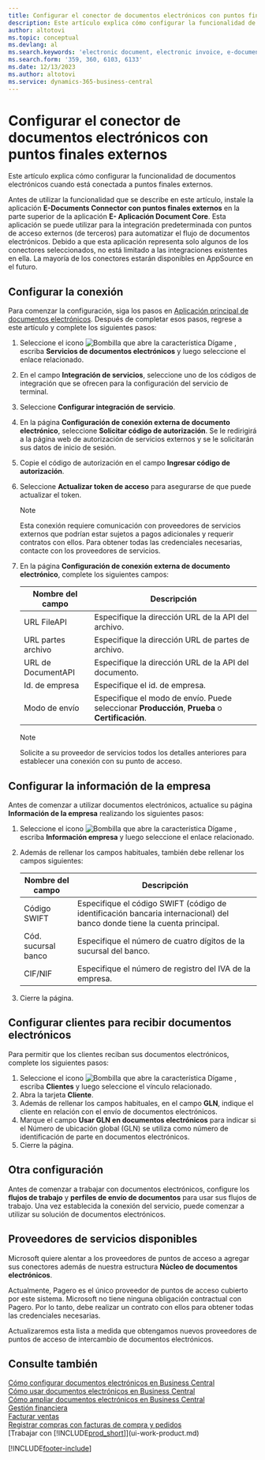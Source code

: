 ```yaml
---
title: Configurar el conector de documentos electrónicos con puntos finales externos
description: Este artículo explica cómo configurar la funcionalidad de documentos electrónicos cuando está conectada a puntos finales externos.
author: altotovi
ms.topic: conceptual
ms.devlang: al
ms.search.keywords: 'electronic document, electronic invoice, e-document, e-invoice, access-point, endpoint'
ms.search.form: '359, 360, 6103, 6133'
ms.date: 12/13/2023
ms.author: altotovi
ms.service: dynamics-365-business-central
---
```


# <a name="set-the-e-documents-connector-with-external-endpoints"></a>Configurar el conector de documentos electrónicos con puntos finales externos

Este artículo explica cómo configurar la funcionalidad de documentos electrónicos cuando está conectada a puntos finales externos.

Antes de utilizar la funcionalidad que se describe en este artículo, instale la aplicación **E-Documents Connector con puntos finales externos** en la parte superior de la aplicación **E- Aplicación Document Core**. Esta aplicación se puede utilizar para la integración predeterminada con puntos de acceso externos (de terceros) para automatizar el flujo de documentos electrónicos. Debido a que esta aplicación representa solo algunos de los conectores seleccionados, no está limitado a las integraciones existentes en ella. La mayoría de los conectores estarán disponibles en AppSource en el futuro.

## <a name="set-up-the-connection"></a>Configurar la conexión

Para comenzar la configuración, siga los pasos en [Aplicación principal de documentos electrónicos](finance-how-setup-edocuments.md). Después de completar esos pasos, regrese a este artículo y complete los siguientes pasos:

1. Seleccione el icono ![Bombilla que abre la característica Dígame](media/ui-search/search_small.png "Dígame qué desea hacer") , escriba **Servicios de documentos electrónicos** y luego seleccione el enlace relacionado.
2. En el campo **Integración de servicios**, seleccione uno de los códigos de integración que se ofrecen para la configuración del servicio de terminal.
3. Seleccione **Configurar integración de servicio**.
4. En la página **Configuración de conexión externa de documento electrónico**, seleccione **Solicitar código de autorización**. Se le redirigirá a la página web de autorización de servicios externos y se le solicitarán sus datos de inicio de sesión.
5. Copie el código de autorización en el campo **Ingresar código de autorización**.
6. Seleccione **Actualizar token de acceso** para asegurarse de que puede actualizar el token.

    > [!NOTE]
    > Esta conexión requiere comunicación con proveedores de servicios externos que podrían estar sujetos a pagos adicionales y requerir contratos con ellos. Para obtener todas las credenciales necesarias, contacte con los proveedores de servicios.

7. En la página **Configuración de conexión externa de documento electrónico**, complete los siguientes campos:

    | Nombre del campo | Descripción |
    |---|---|
    | URL FileAPI | Especifique la dirección URL de la API del archivo. |
    | URL partes archivo | Especifique la dirección URL de partes de archivo. |
    | URL de DocumentAPI | Especifique la dirección URL de la API del documento. |
    | Id. de empresa | Especifique el id. de empresa. |
    | Modo de envío | Especifique el modo de envío. Puede seleccionar **Producción**, **Prueba** o **Certificación**. |

    > [!NOTE]
    > Solicite a su proveedor de servicios todos los detalles anteriores para establecer una conexión con su punto de acceso.

## <a name="set-up-company-information"></a>Configurar la información de la empresa

Antes de comenzar a utilizar documentos electrónicos, actualice su página **Información de la empresa** realizando los siguientes pasos:

1. Seleccione el icono ![Bombilla que abre la característica Dígame](media/ui-search/search_small.png "Dígame qué desea hacer") , escriba **Información empresa** y luego seleccione el enlace relacionado.
2. Además de rellenar los campos habituales, también debe rellenar los campos siguientes:

    | Nombre del campo | Descripción |
    |---|---|
    | Código SWIFT | Especifique el código SWIFT (código de identificación bancaria internacional) del banco donde tiene la cuenta principal. |
    | Cód. sucursal banco | Especifique el número de cuatro dígitos de la sucursal del banco. |
    | CIF/NIF  | Especifique el número de registro del IVA de la empresa. |

3. Cierre la página.

## <a name="set-up-customers-to-receive-e-documents"></a>Configurar clientes para recibir documentos electrónicos

Para permitir que los clientes reciban sus documentos electrónicos, complete los siguientes pasos:

1. Seleccione el icono ![Bombilla que abre la característica Dígame](media/ui-search/search_small.png "Dígame qué desea hacer") , escriba **Clientes** y luego seleccione el vínculo relacionado.
2. Abra la tarjeta **Cliente**.
3. Además de rellenar los campos habituales, en el campo **GLN**, indique el cliente en relación con el envío de documentos electrónicos.
4. Marque el campo **Usar GLN en documentos electrónicos** para indicar si el Número de ubicación global (GLN) se utiliza como número de identificación de parte en documentos electrónicos.
5. Cierre la página.

## <a name="other-setup"></a>Otra configuración

Antes de comenzar a trabajar con documentos electrónicos, configure los **flujos de trabajo** y **perfiles de envío de documentos** para usar sus flujos de trabajo. Una vez establecida la conexión del servicio, puede comenzar a utilizar su solución de documentos electrónicos.

## <a name="available-service-providers"></a>Proveedores de servicios disponibles

Microsoft quiere alentar a los proveedores de puntos de acceso a agregar sus conectores además de nuestra estructura **Núcleo de documentos electrónicos**.

Actualmente, Pagero es el único proveedor de puntos de acceso cubierto por este sistema. Microsoft no tiene ninguna obligación contractual con Pagero. Por lo tanto, debe realizar un contrato con ellos para obtener todas las credenciales necesarias.

Actualizaremos esta lista a medida que obtengamos nuevos proveedores de puntos de acceso de intercambio de documentos electrónicos.

## <a name="see-also"></a>Consulte también

[Cómo configurar documentos electrónicos en Business Central](finance-how-setup-edocuments.md)  
[Cómo usar documentos electrónicos en Business Central](finance-how-use-edocuments.md)  
[Cómo ampliar documentos electrónicos en Business Central](/dynamics365/business-central/dev-itpro/developer/devenv-extend-edocuments)  
[Gestión financiera](finance.md)  
[Facturar ventas](sales-how-invoice-sales.md)  
[Registrar compras con facturas de compra y pedidos](purchasing-how-record-purchases.md)  
[Trabajar con [!INCLUDE[prod_short](includes/prod_short.md)]](ui-work-product.md)

[!INCLUDE[footer-include](includes/footer-banner.md)]
